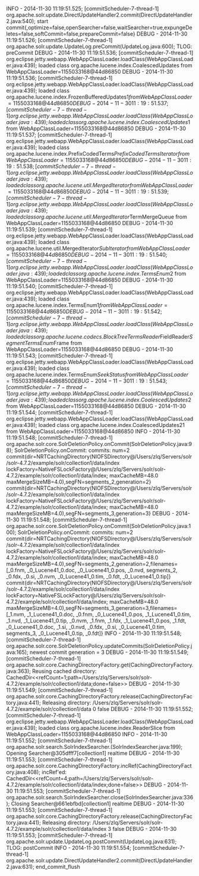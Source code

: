 INFO  - 2014-11-30 11:19:51.525; [commitScheduler-7-thread-1] org.apache.solr.update.DirectUpdateHandler2.commit(DirectUpdateHandler2.java:540); start commit{,optimize=false,openSearcher=false,waitSearcher=true,expungeDeletes=false,softCommit=false,prepareCommit=false}
DEBUG - 2014-11-30 11:19:51.526; [commitScheduler-7-thread-1] org.apache.solr.update.UpdateLog.preCommit(UpdateLog.java:600); TLOG: preCommit
DEBUG - 2014-11-30 11:19:51.536; [commitScheduler-7-thread-1] org.eclipse.jetty.webapp.WebAppClassLoader.loadClass(WebAppClassLoader.java:439); loaded class org.apache.lucene.index.CoalescedUpdates from WebAppClassLoader=1155033168@44d86850
DEBUG - 2014-11-30 11:19:51.536; [commitScheduler-7-thread-1] org.eclipse.jetty.webapp.WebAppClassLoader.loadClass(WebAppClassLoader.java:439); loaded class org.apache.lucene.index.FrozenBufferedUpdates$1 from WebAppClassLoader=1155033168@44d86850
DEBUG - 2014-11-30 11:19:51.537; [commitScheduler-7-thread-1] org.eclipse.jetty.webapp.WebAppClassLoader.loadClass(WebAppClassLoader.java:439); loaded class org.apache.lucene.index.CoalescedUpdates$1 from WebAppClassLoader=1155033168@44d86850
DEBUG - 2014-11-30 11:19:51.537; [commitScheduler-7-thread-1] org.eclipse.jetty.webapp.WebAppClassLoader.loadClass(WebAppClassLoader.java:439); loaded class org.apache.lucene.index.PrefixCodedTerms$PrefixCodedTermsIterator from WebAppClassLoader=1155033168@44d86850
DEBUG - 2014-11-30 11:19:51.538; [commitScheduler-7-thread-1] org.eclipse.jetty.webapp.WebAppClassLoader.loadClass(WebAppClassLoader.java:439); loaded class org.apache.lucene.util.MergedIterator from WebAppClassLoader=1155033168@44d86850
DEBUG - 2014-11-30 11:19:51.539; [commitScheduler-7-thread-1] org.eclipse.jetty.webapp.WebAppClassLoader.loadClass(WebAppClassLoader.java:439); loaded class org.apache.lucene.util.MergedIterator$TermMergeQueue from WebAppClassLoader=1155033168@44d86850
DEBUG - 2014-11-30 11:19:51.539; [commitScheduler-7-thread-1] org.eclipse.jetty.webapp.WebAppClassLoader.loadClass(WebAppClassLoader.java:439); loaded class org.apache.lucene.util.MergedIterator$SubIterator from WebAppClassLoader=1155033168@44d86850
DEBUG - 2014-11-30 11:19:51.540; [commitScheduler-7-thread-1] org.eclipse.jetty.webapp.WebAppClassLoader.loadClass(WebAppClassLoader.java:439); loaded class org.apache.lucene.index.TermsEnum$2 from WebAppClassLoader=1155033168@44d86850
DEBUG - 2014-11-30 11:19:51.540; [commitScheduler-7-thread-1] org.eclipse.jetty.webapp.WebAppClassLoader.loadClass(WebAppClassLoader.java:439); loaded class org.apache.lucene.index.TermsEnum$1 from WebAppClassLoader=1155033168@44d86850
DEBUG - 2014-11-30 11:19:51.542; [commitScheduler-7-thread-1] org.eclipse.jetty.webapp.WebAppClassLoader.loadClass(WebAppClassLoader.java:439); loaded class org.apache.lucene.codecs.BlockTreeTermsReader$FieldReader$SegmentTermsEnum$Frame from WebAppClassLoader=1155033168@44d86850
DEBUG - 2014-11-30 11:19:51.543; [commitScheduler-7-thread-1] org.eclipse.jetty.webapp.WebAppClassLoader.loadClass(WebAppClassLoader.java:439); loaded class org.apache.lucene.index.TermsEnum$SeekStatus from WebAppClassLoader=1155033168@44d86850
DEBUG - 2014-11-30 11:19:51.543; [commitScheduler-7-thread-1] org.eclipse.jetty.webapp.WebAppClassLoader.loadClass(WebAppClassLoader.java:439); loaded class org.apache.lucene.index.CoalescedUpdates$2 from WebAppClassLoader=1155033168@44d86850
DEBUG - 2014-11-30 11:19:51.544; [commitScheduler-7-thread-1] org.eclipse.jetty.webapp.WebAppClassLoader.loadClass(WebAppClassLoader.java:439); loaded class org.apache.lucene.index.CoalescedUpdates$2$1 from WebAppClassLoader=1155033168@44d86850
INFO  - 2014-11-30 11:19:51.548; [commitScheduler-7-thread-1] org.apache.solr.core.SolrDeletionPolicy.onCommit(SolrDeletionPolicy.java:98); SolrDeletionPolicy.onCommit: commits: num=2
	commit{dir=NRTCachingDirectory(NIOFSDirectory@/Users/zlq/Servers/solr/solr-4.7.2/example/solr/collection1/data/index lockFactory=NativeFSLockFactory@/Users/zlq/Servers/solr/solr-4.7.2/example/solr/collection1/data/index; maxCacheMB=48.0 maxMergeSizeMB=4.0),segFN=segments_2,generation=2}
	commit{dir=NRTCachingDirectory(NIOFSDirectory@/Users/zlq/Servers/solr/solr-4.7.2/example/solr/collection1/data/index lockFactory=NativeFSLockFactory@/Users/zlq/Servers/solr/solr-4.7.2/example/solr/collection1/data/index; maxCacheMB=48.0 maxMergeSizeMB=4.0),segFN=segments_3,generation=3}
DEBUG - 2014-11-30 11:19:51.548; [commitScheduler-7-thread-1] org.apache.solr.core.SolrDeletionPolicy.onCommit(SolrDeletionPolicy.java:100); SolrDeletionPolicy.onCommit: commits: num=2
	commit{dir=NRTCachingDirectory(NIOFSDirectory@/Users/zlq/Servers/solr/solr-4.7.2/example/solr/collection1/data/index lockFactory=NativeFSLockFactory@/Users/zlq/Servers/solr/solr-4.7.2/example/solr/collection1/data/index; maxCacheMB=48.0 maxMergeSizeMB=4.0),segFN=segments_2,generation=2,filenames=[_0.fnm, _0_Lucene41_0.doc, _0_Lucene41_0.pos, _0.nvd, segments_2, _0.fdx, _0.si, _0.nvm, _0_Lucene41_0.tim, _0.fdt, _0_Lucene41_0.tip]}
	commit{dir=NRTCachingDirectory(NIOFSDirectory@/Users/zlq/Servers/solr/solr-4.7.2/example/solr/collection1/data/index lockFactory=NativeFSLockFactory@/Users/zlq/Servers/solr/solr-4.7.2/example/solr/collection1/data/index; maxCacheMB=48.0 maxMergeSizeMB=4.0),segFN=segments_3,generation=3,filenames=[_1.nvm, _1_Lucene41_0.doc, _0.fnm, _0_Lucene41_0.pos, _1_Lucene41_0.tim, _1.nvd, _1_Lucene41_0.tip, _0.nvm, _1.fnm, _1.fdx, _1_Lucene41_0.pos, _1.fdt, _0_Lucene41_0.doc, _1.si, _0.nvd, _0.fdx, _0.si, _0_Lucene41_0.tim, segments_3, _0_Lucene41_0.tip, _0.fdt]}
INFO  - 2014-11-30 11:19:51.548; [commitScheduler-7-thread-1] org.apache.solr.core.SolrDeletionPolicy.updateCommits(SolrDeletionPolicy.java:165); newest commit generation = 3
DEBUG - 2014-11-30 11:19:51.549; [commitScheduler-7-thread-1] org.apache.solr.core.CachingDirectoryFactory.get(CachingDirectoryFactory.java:363); Reusing cached directory: CachedDir<<refCount=1;path=/Users/zlq/Servers/solr/solr-4.7.2/example/solr/collection1/data;done=false>>
DEBUG - 2014-11-30 11:19:51.549; [commitScheduler-7-thread-1] org.apache.solr.core.CachingDirectoryFactory.release(CachingDirectoryFactory.java:441); Releasing directory: /Users/zlq/Servers/solr/solr-4.7.2/example/solr/collection1/data 0 false
DEBUG - 2014-11-30 11:19:51.552; [commitScheduler-7-thread-1] org.eclipse.jetty.webapp.WebAppClassLoader.loadClass(WebAppClassLoader.java:439); loaded class org.apache.lucene.index.ReaderSlice from WebAppClassLoader=1155033168@44d86850
INFO  - 2014-11-30 11:19:51.552; [commitScheduler-7-thread-1] org.apache.solr.search.SolrIndexSearcher.<init>(SolrIndexSearcher.java:199); Opening Searcher@305dfff7[collection1] realtime
DEBUG - 2014-11-30 11:19:51.553; [commitScheduler-7-thread-1] org.apache.solr.core.CachingDirectoryFactory.incRef(CachingDirectoryFactory.java:408); incRef'ed: CachedDir<<refCount=4;path=/Users/zlq/Servers/solr/solr-4.7.2/example/solr/collection1/data/index;done=false>>
DEBUG - 2014-11-30 11:19:51.553; [commitScheduler-7-thread-1] org.apache.solr.search.SolrIndexSearcher.close(SolrIndexSearcher.java:336); Closing Searcher@661ebfbd[collection1] realtime
DEBUG - 2014-11-30 11:19:51.553; [commitScheduler-7-thread-1] org.apache.solr.core.CachingDirectoryFactory.release(CachingDirectoryFactory.java:441); Releasing directory: /Users/zlq/Servers/solr/solr-4.7.2/example/solr/collection1/data/index 3 false
DEBUG - 2014-11-30 11:19:51.553; [commitScheduler-7-thread-1] org.apache.solr.update.UpdateLog.postCommit(UpdateLog.java:631); TLOG: postCommit
INFO  - 2014-11-30 11:19:51.554; [commitScheduler-7-thread-1] org.apache.solr.update.DirectUpdateHandler2.commit(DirectUpdateHandler2.java:631); end_commit_flush